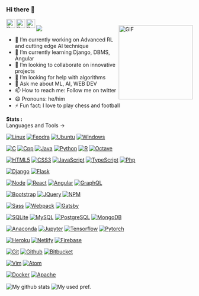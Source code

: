### Hi there 👋

<!--
**prabormukherjee/prabormukherjee** is a ✨ _special_ ✨ repository because its `README.md` (this file) appears on your GitHub profile.

Here are some ideas to get you started:
-->
<a href="https://twitter.com/prabormukherjee">
  <img align="left" alt="Prabor's Twitter" width="24px" src="https://cdn.jsdelivr.net/npm/simple-icons@v3/icons/twitter.svg" />
</a>
<a href="https://www.linkedin.com/in/prabor-mukherjee-17b53a186">
  <img align="left" alt="Prabor's Linkdein" width="24px" src="https://cdn.jsdelivr.net/npm/simple-icons@v3/icons/linkedin.svg" />
</a>
<a href="https://github.com/prabormukherjee">
  <img align="left" alt="Prabor's Github" width="24px" src="https://cdn.jsdelivr.net/npm/simple-icons@v3/icons/github.svg" />
</a>
<!--
<a href="https://www.twitch.tv/username">
  <img align="left" alt="Prabor's twitch" width="24px" src="https://cdn.jsdelivr.net/npm/simple-icons@v3/icons/twitch.svg" />
</a>
<a href="https://codeforces.com/profile/username">
  <img align="left" alt="Prabor's codeforces" width="24px" src="https://cdn.jsdelivr.net/npm/simple-icons@v3/icons/codeforces.svg" />
</a>
<a href="https://www.codechef.com/users/username">
  <img align="left" alt="Prabor's codechef" width="24px" src="https://cdn.jsdelivr.net/npm/simple-icons@v3/icons/codechef.svg" />
</a>
-->

<br>
<img height='200' align="right" src="https://media2.giphy.com/media/S0hxMGYFhEMzm/200.webp?cid=ecf05e473wwwpg2imb4825aimxkpwyrdu8y78k58om4i84rv&rid=200.webp" alt="GIF"/>
<img src="https://profile-counter.glitch.me/prabormukherjee/count.svg" />

- 🔭 I’m currently working on Advanced RL and cutting edge AI technique    
- 🌱 I’m currently learning Django, DBMS, Angular    
- 👯 I’m looking to collaborate on innovative projects    
- 🤔 I’m looking for help with algorithms     
- 💬 Ask me about ML, AI, WEB DEV    
- 📫 How to reach me: Follow me on twitter    
- 😄 Pronouns: he/him    
- ⚡ Fun fact: I love to play chess and football    

**Stats :**  
Languages and Tools ->

[![Linux](https://img.shields.io/badge/-Linux-003791?style=flat-square&logo=linux&logoColor=white)](https://www.linux.org/)
[![Feodra](https://img.shields.io/badge/-Feodra-294172?style=flat-square&logo=fedora&logoColor=white)](https://getfedora.org/)
[![Ubuntu](https://img.shields.io/badge/-Ubuntu-E95420?style=flat-square&logo=ubuntu&logoColor=white)](https://ubuntu.com/)
[![Windows](https://img.shields.io/badge/-Windows-0078D6?style=flat-square&logo=windows&logoColor=white)](https://www.microsoft.com/en-in)

[![C](https://img.shields.io/badge/-C-A8B9CC?style=flat-square&logo=c&logoColor=white)](https://devdocs.io/c/)
[![Cpp](https://img.shields.io/badge/-C++-00599C?style=flat-square&logo=c%2B%2B&logoColor=white)](https://isocpp.org/)
[![Java](https://img.shields.io/badge/-Java-F37C20?style=flat-square&logo=java&logoColor=white)](https://www.oracle.com/in/java/)
[![Python](https://img.shields.io/badge/-Python-3776AB?style=flat-square&logo=python&logoColor=white)](https://www.python.org/)
[![R](https://img.shields.io/badge/-R-276DC3?style=flat-square&logo=r&logoColor=white)](https://www.r-project.org/)
[![Octave](https://img.shields.io/badge/-Octave-0790C0?style=flat-square&logo=octave&logoColor=white)](https://www.gnu.org/software/octave/index)

[![HTML5](https://img.shields.io/badge/-HTML5-E34F26?style=flat-square&logo=html5&logoColor=white)](https://html.spec.whatwg.org/)
[![CSS3](https://img.shields.io/badge/-CSS3-1572B6?style=flat-square&logo=css3&logoColor=white)](https://www.w3.org/Style/CSS/)
[![JavaScript](https://img.shields.io/badge/-JavaScript-FF9800?style=flat-square&logo=javascript&logoColor=white)](https://www.javascript.com/)
[![TypeScript](https://img.shields.io/badge/-Typescript-007ACC?style=flat-square&logo=typescript&logoColor=white)](https://www.typescriptlang.org/)
[![Php](https://img.shields.io/badge/-Php-777BB4?style=flat-square&logo=php&logoColor=white)](https://www.php.net/)

[![Django](https://img.shields.io/badge/-Django-092E20?style=flat-square&logo=django&logoColor=white)](https://www.djangoproject.com/)
[![Flask](https://img.shields.io/badge/-Flask-000000?style=flat-square&logo=flask&logoColor=white)](https://flask.palletsprojects.com/)

[![Node](https://img.shields.io/badge/-Node.js-43853d?style=flat-square&logo=node.js&logoColor=ffffff)](https://nodejs.org/)
[![React](https://img.shields.io/badge/-React-61DAFB?style=flat-square&logo=react&logoColor=white)](https://reactjs.org/)
[![Angular](https://img.shields.io/badge/-Angular-DD0031?style=flat-square&logo=angular&logoColor=white)](https://angular.io/)
[![GraphQL](https://img.shields.io/badge/-GraphQL-E10098?style=flat-square&logo=graphql&logoColor=white)](https://graphql.org/)

[![Bootstrap](https://img.shields.io/badge/-Bootstrap-563D7C?style=flat-square&logo=bootstrap&logoColor=white)](https://getbootstrap.com/)
[![JQuery](https://img.shields.io/badge/-JQuery-8BC34A?style=flat-square&logo=jQuery&logoColor=ffffff)](https://jquery.com/)
[![NPM](https://img.shields.io/badge/-NPM-cb3837?style=flat-square&logo=npm&logoColor=white)](https://npmjs.com/)

[![Sass](https://img.shields.io/badge/-Sass-00BCD4?style=flat-square&logo=sass&logoColor=ffffff)](https://sass-lang.com/)
[![Webpack](https://img.shields.io/badge/-Webpack-%232C3A42?style=flat-square&logo=webpack)](https://www.webpackjs.com/)
[![Gatsby](https://img.shields.io/badge/-Gatsby-663399?style=flat-square&logo=gatsby&logoColor=white)](https://www.gatsbyjs.com/)

[![SQLite](https://img.shields.io/badge/-SQLite-003B57?style=flat-square&logo=sqlite&logoColor=white)](https://www.sqlite.org/)
[![MySQL](https://img.shields.io/badge/-MySQL-4479A1?style=flat-square&logo=mysql&logoColor=white)](https://www.mysql.com/)
[![PostgreSQL](https://img.shields.io/badge/-PostgreSQL-336791?style=flat-square&logo=postgresql&logoColor=white)](https://www.postgresql.org/)
[![MongoDB](https://img.shields.io/badge/-MongoDB-47A248?style=flat-square&logo=mongodb&logoColor=white)](https://www.mongodb.com/)

[![Anaconda](https://img.shields.io/badge/-Anaconda-42B029?style=flat-square&logo=anaconda&logoColor=white)](https://www.anaconda.com/)
[![Jupyter](https://img.shields.io/badge/-Jupyter-F37626?style=flat-square&logo=jupyter&logoColor=white)](https://jupyter.org/)
[![Tensorflow](https://img.shields.io/badge/-Tensorflow-FF6F00?style=flat-square&logo=tensorflow&logoColor=white)](https://www.tensorflow.org/)
[![Pytorch](https://img.shields.io/badge/-pytorch-EE4C2C?style=flat-square&logo=pytorch&logoColor=white)](https://pytorch.org/)

[![Heroku](https://img.shields.io/badge/-Heroku-430098?style=flat-square&logo=heroku&logoColor=white)](https://www.heroku.com/)
[![Netlify](https://img.shields.io/badge/-Netlify-00C7B7?style=flat-square&logo=netlify&logoColor=white)](https://www.netlify.com/)
[![Firebase](https://img.shields.io/badge/-Firebase-FFCA28?style=flat-square&logo=firebase&logoColor=white)](https://firebase.google.com/)

[![Git](https://img.shields.io/badge/-Git-f05032?style=flat-square&logo=git&logoColor=white)](https://git-scm.com/)
[![Github](https://img.shields.io/badge/-Github-181717?style=flat-square&logo=github&logoColor=white)](https://github.com/)
[![Bitbucket](https://img.shields.io/badge/-Bitbucket-0052CC?style=flat-square&logo=bitbucket&logoColor=white)](https://bitbucket.org/)

[![Vim](https://img.shields.io/badge/-Vim-0066B1?style=flat-square&logo=vim&logoColor=white)](https://www.vim.org/)
[![Atom](https://img.shields.io/badge/-Atom-019733?style=flat-square&logo=atom&logoColor=white)](https://atom.io/)

[![Docker](https://img.shields.io/badge/-Docker-2496ED?style=flat-square&logo=docker&logoColor=white)](https://www.docker.com/)
[![Apache](https://img.shields.io/badge/-Apache-D22128?style=flat-square&logo=apache&logoColor=white)](https://www.apache.org/)
<!--
[![Stylus](https://img.shields.io/badge/-Stylus-ff6347?style=flat-square&logo=stylus&logoColor=ffffff)](https://stylus-lang.com/)
-->

<img align="center" src = "https://github-readme-stats.vercel.app/api?username=prabormukherjee&show_icons=true&title_color=fff&icon_color=79ff97&text_color=9f9f9f&bg_color=151515" alt = "My github stats" />
<img align="center" src="https://github-readme-stats.vercel.app/api/top-langs/?username=prabormukherjee&theme=dark&layout=compact" alt = "My used pref." />
<!-- https://github-readme-stats.vercel.app/api/top-langs/?username=prabormukherjee&layout=compact -->
<!-- These lines are  collected from my friend *Paraj*, can be found [here](https://github.com/praj000) -->
<!-- These are subjected to copyright @[prabor](https://github.com/prabormukjerjee) -->
